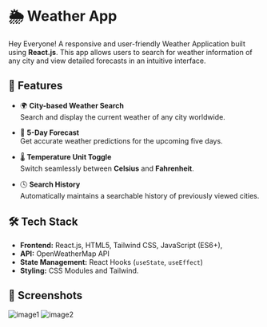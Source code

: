 
# 🌦️ Weather App

Hey Everyone!
A responsive and user-friendly Weather Application built using **React.js**. This app allows users to search for weather information of any city and view detailed forecasts in an intuitive interface.

## 🚀 Features

- 🌍 **City-based Weather Search**  
  Search and display the current weather of any city worldwide.

- 📅 **5-Day Forecast**  
  Get accurate weather predictions for the upcoming five days.

- 🌡️ **Temperature Unit Toggle**  
  Switch seamlessly between **Celsius** and **Fahrenheit**.

- 🕓 **Search History**  
  Automatically maintains a searchable history of previously viewed cities.


## 🛠️ Tech Stack

- **Frontend:** React.js, HTML5, Tailwind CSS, JavaScript (ES6+),
- **API:** OpenWeatherMap API
- **State Management:** React Hooks (`useState`, `useEffect`)
- **Styling:** CSS Modules and Tailwind.

## 📸 Screenshots
![image1](https://github.com/user-attachments/assets/16119886-f1b9-4a5b-bfc2-5105c2b140d0)
![image2](https://github.com/user-attachments/assets/b1aa5dc7-653d-4f32-9c07-225ccee87dc6)




